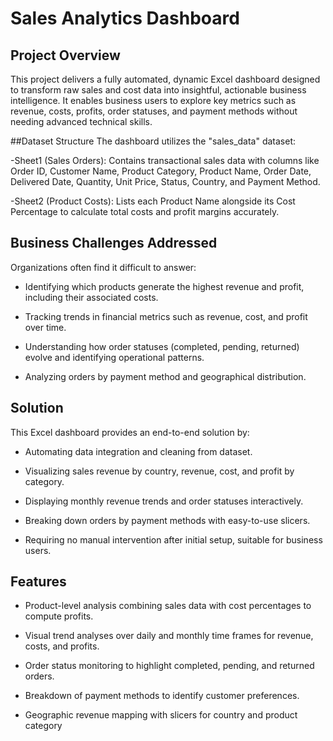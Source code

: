 
# Sales Analytics Dashboard
## Project Overview

This project delivers a fully automated, dynamic Excel dashboard designed to transform raw sales and cost data into insightful, actionable business intelligence. It enables business users to explore key metrics such as revenue, costs, profits, order statuses, and payment methods without needing advanced technical skills.

##Dataset Structure
The dashboard utilizes the "sales_data" dataset:

-Sheet1 (Sales Orders): Contains transactional sales data with columns like Order ID, Customer Name, Product Category, Product Name, Order Date, Delivered Date, Quantity, Unit Price, Status, Country, and Payment Method.

-Sheet2 (Product Costs): Lists each Product Name alongside its Cost Percentage to calculate total costs and profit margins accurately.

## Business Challenges Addressed

Organizations often find it difficult to answer:

- Identifying which products generate the highest revenue and profit, including their associated costs.

- Tracking trends in financial metrics such as revenue, cost, and profit over time.

- Understanding how order statuses (completed, pending, returned) evolve and identifying operational patterns.

- Analyzing orders by payment method and geographical distribution.
## Solution
This Excel dashboard provides an end-to-end solution by:

- Automating data integration and cleaning from dataset.

- Visualizing sales revenue by country, revenue, cost, and profit by category.

- Displaying monthly revenue trends and order statuses interactively.

- Breaking down orders by payment methods with easy-to-use slicers.

- Requiring no manual intervention after initial setup, suitable for business users.
## Features
- Product-level analysis combining sales data with cost percentages to compute profits.

- Visual trend analyses over daily and monthly time frames for revenue, costs, and profits.

- Order status monitoring to highlight completed, pending, and returned orders.

- Breakdown of payment methods to identify customer preferences.

- Geographic revenue mapping with slicers for country and product category
